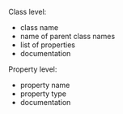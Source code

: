 Class level:
- class name
- name of parent class names
- list of properties
- documentation

Property level:
- property name
- property type
- documentation

